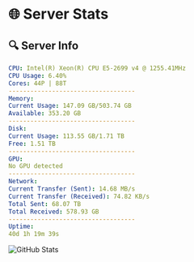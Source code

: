 # 🌐 Server Stats
## 🔍 Server Info
```yaml
CPU: Intel(R) Xeon(R) CPU E5-2699 v4 @ 1255.41MHz
CPU Usage: 6.40%
Cores: 44P | 88T
-----------------------------------
Memory:
Current Usage: 147.09 GB/503.74 GB
Available: 353.20 GB
-----------------------------------
Disk:
Current Usage: 113.55 GB/1.71 TB
Free: 1.51 TB
-----------------------------------
GPU:
No GPU detected
-----------------------------------
Network:
Current Transfer (Sent): 14.68 MB/s
Current Transfer (Received): 74.82 KB/s
Total Sent: 68.07 TB
Total Received: 578.93 GB
-----------------------------------
Uptime:
40d 1h 19m 39s
```
![GitHub Stats](https://img.shields.io/badge/Updated-2025-04-16_22:42:28-blue)